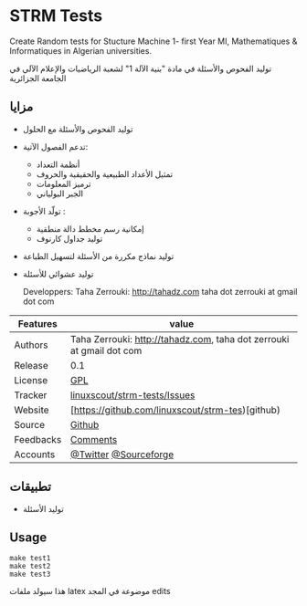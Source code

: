 # STRM Tests

Create Random tests for Stucture Machine 1- first Year MI, Mathematiques &amp; Informatiques in Algerian universities.

توليد الفحوص والأسئلة في مادة "بنية الآلة 1" لشعبة الرياضيات والإعلام الآلي في الجامعة الجزائرية

##  مزايا

* توليد الفحوص والأسئلة مع الحلول
* تدعم الفصول الآتية:
  * أنظمة التعداد
  * تمثيل الأعداد الطبيعية والحقيقية والحروف
  * ترميز المعلومات
  * الجبر البولياني
* تولّد الأجوبة :
  * إمكانية رسم مخطط دالة منطقية
  * توليد جداول كارنوف
* توليد نماذج مكررة من الأسئلة لتسهيل الطباعة
* توليد عشوائي للأسئلة

  Developpers:  Taha Zerrouki: http://tahadz.com
    taha dot zerrouki at gmail dot com

Features |   value
------------|-----------
Authors  | Taha Zerrouki: http://tahadz.com,  taha dot zerrouki at gmail dot com
Release  | 0.1
License  |[GPL](https://github.com/linuxscout/mysam-tagmanager/master/LICENSE)
Tracker  |[linuxscout/strm-tests/Issues](https://github.com/linuxscout/strm-tests/issues)
Website  |[https://github.com/linuxscout/strm-tes)[github)
Source  |[Github](https://github.com/linuxscout/strm-tests)
Feedbacks  |[Comments](https://github.com/linuxscout/strm-tests/issues)
Accounts  |[@Twitter](https://twitter.com/linuxscout)  [@Sourceforge](http://sourceforge.net/projects/mysam-tagmanager/)





## تطبيقات 
* توليد الأسئلة

## Usage

```
make test1 
make test2 
make test3

```

هذا سيولد ملفات latex موضوعة في المجد edits

